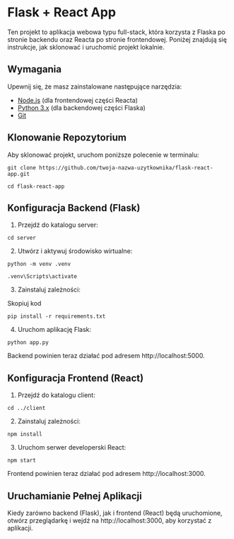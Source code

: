 # Flask + React App

Ten projekt to aplikacja webowa typu full-stack, która korzysta z Flaska po stronie backendu oraz Reacta po stronie frontendowej. Poniżej znajdują się instrukcje, jak sklonować i uruchomić projekt lokalnie.

## Wymagania

Upewnij się, że masz zainstalowane następujące narzędzia:
- [Node.js](https://nodejs.org/en/download/) (dla frontendowej części Reacta)
- [Python 3.x](https://www.python.org/downloads/) (dla backendowej części Flaska)
- [Git](https://git-scm.com/downloads)

## Klonowanie Repozytorium

Aby sklonować projekt, uruchom poniższe polecenie w terminalu:

```
git clone https://github.com/twoja-nazwa-uzytkownika/flask-react-app.git
```

```
cd flask-react-app
```

## Konfiguracja Backend (Flask)

1. Przejdź do katalogu server:

```
cd server
```
2. Utwórz i aktywuj środowisko wirtualne:

```
python -m venv .venv
```

```
.venv\Scripts\activate
```

3. Zainstaluj zależności:

Skopiuj kod
```
pip install -r requirements.txt
```

4. Uruchom aplikację Flask:

```
python app.py
```

Backend powinien teraz działać pod adresem http://localhost:5000.

## Konfiguracja Frontend (React)

1. Przejdź do katalogu client:

```
cd ../client
```

2. Zainstaluj zależności:

```
npm install
```

3. Uruchom serwer developerski React:

```
npm start
```

Frontend powinien teraz działać pod adresem http://localhost:3000.

## Uruchamianie Pełnej Aplikacji

Kiedy zarówno backend (Flask), jak i frontend (React) będą uruchomione, otwórz przeglądarkę i wejdź na http://localhost:3000, aby korzystać z aplikacji.